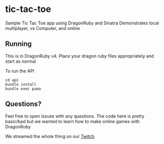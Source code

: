 # tic-tac-toe

Sample Tic Tac Toe app using DragonRuby and Sinatra
Demonstrates local multiplayer, vs Computer, and online

## Running

This is in DragonRuby v4. Place your dragon ruby files appropriately and start as normal

To run the API

```
cd api
bundle install
bundle exec puma
```

## Questions?

Feel free to open issues with any questions. The code here is pretty basic/bad but we wanted to learn how to make online games with DragonRuby

We streamed the whole thing on our [Twitch](https://www.twitch.tv/ktfasoft)
